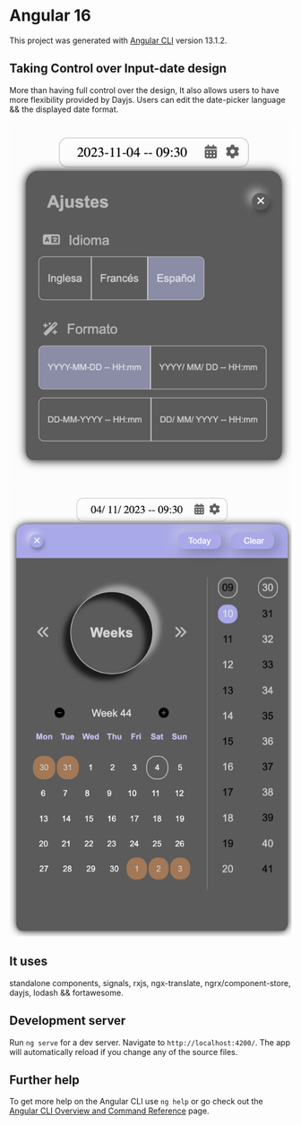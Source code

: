 # Angular 16

This project was generated with [Angular CLI](https://github.com/angular/angular-cli) version 13.1.2.

## Taking Control over Input-date design
More than having full control over the design, It also allows users to have more flexibility provided by Dayjs.
Users can edit the date-picker language && the displayed date format.

![date-picker-img](./src/assets/screenshots/date-picker_1.png)
![date-picker-settings-img](./src/assets/screenshots/date-picker_2.png)

## It uses
standalone components, signals, rxjs, ngx-translate, ngrx/component-store, dayjs, lodash && fortawesome.

## Development server

Run `ng serve` for a dev server. Navigate to `http://localhost:4200/`. The app will automatically reload if you change any of the source files.

## Further help

To get more help on the Angular CLI use `ng help` or go check out the [Angular CLI Overview and Command Reference](https://angular.io/cli) page.
